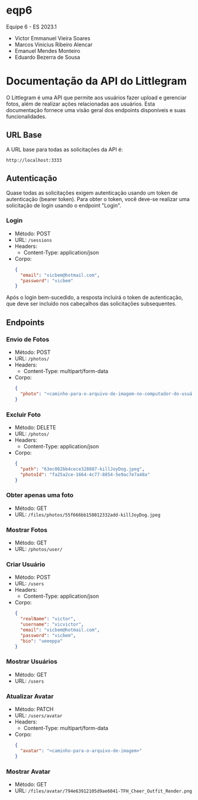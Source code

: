 # eqp6
Equipe 6 - ES 2023.1
- Victor Emmanuel Vieira Soares 
- Marcos Vinicius Ribeiro Alencar
- Emanuel Mendes Monteiro
- Eduardo Bezerra de Sousa

# Documentação da API do Littlegram

O Littlegram é uma API que permite aos usuários fazer upload e gerenciar fotos, além de realizar ações relacionadas aos usuários. Esta documentação fornece uma visão geral dos endpoints disponíveis e suas funcionalidades.

## URL Base

A URL base para todas as solicitações da API é:

```
http://localhost:3333
```

## Autenticação

Quase todas as solicitações exigem autenticação usando um token de autenticação (bearer token). Para obter o token, você deve-se realizar uma solicitação de login usando o endpoint "Login".

### Login

- Método: POST
- URL: `/sessions`
- Headers:
  - Content-Type: application/json
- Corpo:
  ```json
  {
    "email": "vicbem@hotmail.com",
    "password": "vicbem"
  }
  ```

Após o login bem-sucedido, a resposta incluirá o token de autenticação, que deve ser incluído nos cabeçalhos das solicitações subsequentes.

## Endpoints

### Envio de Fotos 

- Método: POST
- URL: `/photos/`
- Headers:
  - Content-Type: multipart/form-data
- Corpo:
  ```json
  {
    "photo": "<caminho-para-o-arquivo-de-imagem-no-computador-do-usuário>"
  }
  ```

### Excluir Foto 

- Método: DELETE
- URL: `/photos/`
- Headers:
  - Content-Type: application/json
- Corpo:
  ```json
  {
    "path": "63ec082bb4cece328887-killJoyDog.jpeg",
    "photoId": "fa25a2ce-1664-4c77-8854-5e9ac7e7a48a"
  }
  ```

### Obter apenas uma foto

- Método: GET
- URL: `/files/photos/55f666bb158012332add-killJoyDog.jpeg`

### Mostrar Fotos 

- Método: GET
- URL: `/photos/user/`

### Criar Usuário 

- Método: POST
- URL: `/users`
- Headers:
  - Content-Type: application/json
- Corpo:
  ```json
  {
    "realName": "victor",
    "username": "vicvictor",
    "email": "vicbem@hotmail.com",
    "password": "vicbem",
    "bio": "ueeeppa"
  }
  ```

### Mostrar Usuários 

- Método: GET
- URL: `/users`

### Atualizar Avatar 

- Método: PATCH
- URL: `/users/avatar`
- Headers:
  - Content-Type: multipart/form-data
- Corpo:
  ```json
  {
    "avatar": "<caminho-para-o-arquivo-de-imagem>"
  }
  ```

### Mostrar Avatar 

- Método: GET
- URL: `/files/avatar/794e63912105d9ae6041-TFH_Cheer_Outfit_Render.png`

